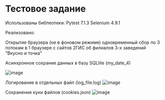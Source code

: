 # Тестовое задание
Использованы библеотеки: 
Pytest 7.1.3
Selenium 4.9.1

Реализовано:

Открытие браузера (не в фоновом режиме) одновременный сбор по 3 потокам в 1 браузере с сайтов 2ГИС об филиалов 3-х заведений "Вкусно и точка"


Асинхронное сохрание данных в базу SQLlite (my_date_4)

![image](https://github.com/timahols/test/assets/117768695/537259e6-8c44-44c1-99c1-e01db0ce4f64)

Логирование в отдельных файл (log_file.log)
![image](https://github.com/timahols/test/assets/117768695/38d15cdf-ab3c-4db1-85a7-61c549b85687)

Сохранение куки файлов (cookies.json)
![image](https://github.com/timahols/test/assets/117768695/3622382d-3182-4ddd-b862-7a83559f4335)
